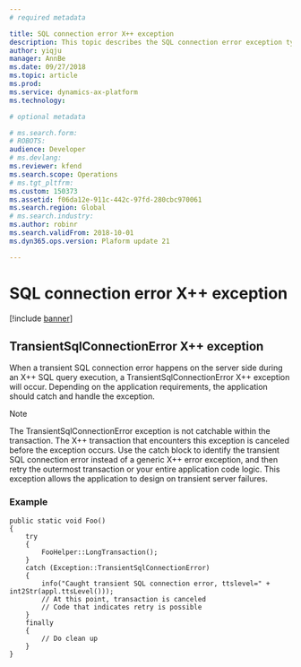 ```yaml
---
# required metadata

title: SQL connection error X++ exception
description: This topic describes the SQL connection error exception types in X++.
author: yiqju
manager: AnnBe
ms.date: 09/27/2018
ms.topic: article
ms.prod: 
ms.service: dynamics-ax-platform
ms.technology: 

# optional metadata

# ms.search.form: 
# ROBOTS: 
audience: Developer
# ms.devlang: 
ms.reviewer: kfend
ms.search.scope: Operations
# ms.tgt_pltfrm: 
ms.custom: 150373
ms.assetid: f06da12e-911c-442c-97fd-280cbc970061
ms.search.region: Global
# ms.search.industry: 
ms.author: robinr
ms.search.validFrom: 2018-10-01
ms.dyn365.ops.version: Plaform update 21

---
```


# SQL connection error X++ exception

[!include [banner](../includes/banner.md)]

## TransientSqlConnectionError X++ exception
When a transient SQL connection error happens on the server side during an X++ SQL query execution, a TransientSqlConnectionError X++ exception will occur. Depending on the application requirements, the application should catch and handle the exception.

> [!NOTE]
> The TransientSqlConnectionError exception is not catchable within the transaction. The X++ transaction that encounters this exception is canceled before the exception occurs. Use the catch block to identify the transient SQL connection error instead of a generic X++ error exception, and then retry the outermost transaction or your entire application code logic. This exception allows the application to design on transient server failures.


### Example
```
public static void Foo()
{
    try
    {
        FooHelper::LongTransaction();
    }
    catch (Exception::TransientSqlConnectionError)
    {
        info("Caught transient SQL connection error, ttslevel=" + int2Str(appl.ttsLevel()));
        // At this point, transaction is canceled
        // Code that indicates retry is possible
    }
    finally
    {
        // Do clean up
    }
}
```
